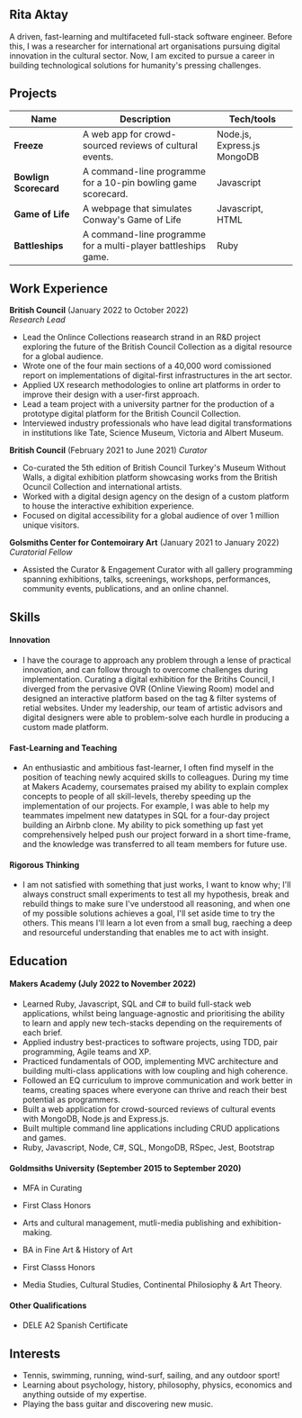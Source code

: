 ## Rita Aktay

A driven, fast-learning and multifaceted full-stack software engineer. Before this, I was a researcher for international art organisations pursuing digital innovation in the cultural sector. Now, I am excited to pursue a career in building technological solutions for humanity's pressing challenges. 


## Projects

| Name                         | Description       | Tech/tools        |
| ---------------------------- | ----------------- | ----------------- |
| **Freeze**  | A web app for crowd-sourced reviews of cultural events. | Node.js, Express.js MongoDB |
| **Bowlign Scorecard** | A command-line programme for a 10-pin bowling game scorecard. | Javascript  |
| **Game of Life** | A webpage that simulates Conway's Game of Life | Javascript, HTML |
| **Battleships** | A command-line programme for a multi-player battleships game. | Ruby |


## Work Experience

**British Council** (January 2022 to October 2022)  
_Research Lead_

- Lead the Onlince Collections reasearch strand in an R&D project exploring the future of the British Council Collection as a digital 
resource for a global audience. 
- Wrote one of the four main sections of a 40,000 word comissioned report on implementations of digital-first infrastructures in the art sector.
- Applied UX research methodologies to online art platforms in order to improve their design with a user-first approach. 
- Lead a team project with a university partner for the production of a prototype digital platform for the British Council Collection.
- Interviewed industry professionals who have lead digital transformations in institutions like Tate, Science Museum, Victoria and Albert Museum. 

**British Council** (February 2021 to June 2021)
_Curator_
- Co-curated the 5th edition of British Council Turkey's Museum Without Walls, a digital exhibition platform showcasing works from the British Ocuncil Collection and international artists.
- Worked with a digital design agency on the design of a custom platform to house the interactive exhibition experience.
- Focused on digital accessibility for a global audience of over 1 million unique visitors. 

**Golsmiths Center for Contemoirary Art** (January 2021 to January 2022)  
_Curatorial Fellow_

- Assisted the Curator & Engagement Curator with all gallery programming spanning exhibitions, talks, screenings, workshops, performances, community events, publications, and an online channel. 

## Skills

#### Innovation

- I have the courage to approach any problem through a lense of practical innovation, and can follow through to overcome challenges during implementation. Curating a digital exhibition for the Britihs Council, I diverged from the pervasive OVR (Online Viewing Room) model and designed an interactive platform based on the tag & filter systems of retial websites. Under my leadership, our team of artistic advisors and digital designers were able to problem-solve each hurdle in producing a custom made platform. 

#### Fast-Learning and Teaching 

- An enthusiastic and ambitious fast-learner, I often find myself in the position of teaching newly acquired skills to colleagues. During my time at Makers Academy, coursemates praised my ability to explain complex concepts to people of all skill-levels, thereby speeding up the implementation of our projects. For example, I was able to help my teammates impelment new datatypes in SQL for a four-day project building an Airbnb clone. My ability to pick something up fast yet comprehensively helped push our project forward in a short time-frame, and the knowledge was transferred to all team members for future use.

#### Rigorous Thinking 

- I am not satisfied with something that just works, I want to know why; I'll always construct small experiments to test all my hypothesis, break and rebuild things to make sure I've understood all reasoning, and when one of my possible solutions achieves a goal, I'll set aside time to try the others. This means I'll learn a lot even from a small bug, raeching a deep and resourceful understanding that enables me to act with insight. 

## Education

#### Makers Academy (July 2022 to November 2022)
- Learned Ruby, Javascript, SQL and C# to build full-stack web applications, whilst being language-agnostic and prioritising the ability to learn and apply new tech-stacks depending on the requirements of each brief. 
- Applied industry best-practices to software projects, using TDD, pair programming, Agile teams and XP.
- Practiced fundamentals of OOD, implementing MVC architecture and building multi-class applications with low coupling and high coherence. 
- Followed an EQ curriculum to improve communication and work better in teams, creating spaces where everyone can thrive and reach their best potential as programmers. 
- Built a web application for crowd-sourced reviews of cultural events with MongoDB, Node.js and Express.js.
- Built multiple command line applications including CRUD applications and games. 
- Ruby, Javascript, Node, C#, SQL, MongoDB, RSpec, Jest, Bootstrap

#### Goldmsiths University (September 2015 to September 2020)

- MFA in Curating
- First Class Honors
- Arts and cultural management, mutli-media publishing and exhibition-making.

- BA in Fine Art & History of Art
- First Classs Honors
- Media Studies, Cultural Studies, Continental Philosiophy & Art Theory.

#### Other Qualifications

- DELE A2 Spanish Certificate 

## Interests

- Tennis, swimming, running, wind-surf, sailing, and any outdoor sport!
- Learning about psychology, history, philosophy, physics, economics and anything outside of my expertise. 
- Playing the bass guitar and discovering new music. 

